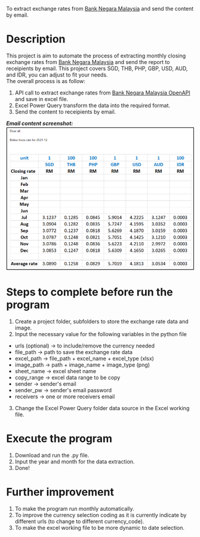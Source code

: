 To extract exchange rates from [Bank Negara Malaysia](https://www.bnm.gov.my/) and send the content by email.

# Description
This project is aim to automate the process of extracting monthly closing exchange rates from [Bank Negara Malaysia](https://www.bnm.gov.my/) and send the report to receipients by email. This project covers SGD, THB, PHP, GBP, USD, AUD, and IDR, you can adjust to fit your needs.  
The overall process is as follow:  
1. API call to extract exchange rates from [Bank Negara Malaysia OpenAPI](https://apikijangportal.bnm.gov.my/) and save in excel file.
2. Excel Power Query transform the data into the required format.
3. Send the content to receipients by email.

***Email content screenshot:***
![](https://github.com/changhong-choo/bnm-exchange-rate/blob/main/image/emailcontent_screenshot.png)

# Steps to complete before run the program
1. Create a project folder, subfolders to store the exchange rate data and image.
2. Input the necessary value for the following variables in the python file
- urls (optional) -> to include/remove the currency needed
- file_path -> path to save the exchange rate data
- excel_path -> file_path + excel_name + excel_type (xlsx)
- image_path -> path + image_name + image_type (png)
- sheet_name -> excel sheet name
- copy_range -> excel data range to be copy
- sender -> sender's email
- sender_pw -> sender's email password
- receivers -> one or more receivers email
3. Change the Excel Power Query folder data source in the Excel working file.

# Execute the program
1. Download and run the .py file.
2. Input the year and month for the data extraction.
3. Done!

# Further improvement
1. To make the program run monthly automatically.
2. To improve the currency selection coding as it is currently indicate by different urls (to change to different currency_code).
3. To make the excel working file to be more dynamic to date selection.
